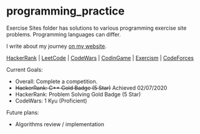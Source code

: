 # programming_practice
Exercise Sites folder has solutions to various programming exercise site problems.
Programming languages can differ.

I write about my journey [on my website](https://bagerbach.com).

[HackerRank](https://www.hackerrank.com/chhoumann) | [LeetCode](https://leetcode.com/chhoumann/) | [CodeWars](https://www.codewars.com/users/chhoumann) | [CodinGame](https://www.codingame.com/profile/e0efb7f70b39d45eaac8e7b9fc5981cf1492032) | [Exercism](https://exercism.io/profiles/chhoumann) | [CodeForces](https://codeforces.com/profile/cbbh)


Current Goals:
* Overall: Complete a competition.
* ~~HackerRank: C++ Gold Badge (5 Star)~~ Achieved 02/07/2020
* HackerRank: Problem Solving Gold Badge (5 Star)
* CodeWars: 1 Kyu (Proficient)


Future plans:
* Algorithms review / implementation
